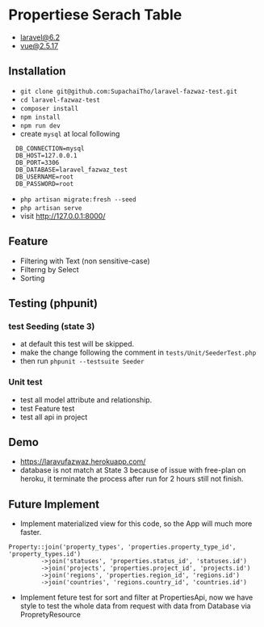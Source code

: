 # Propertiese Serach Table
 - laravel@6.2
 - vue@2.5.17
## Installation
 - `git clone git@github.com:SupachaiTho/laravel-fazwaz-test.git`
 - `cd laravel-fazwaz-test`
 - `composer install`
 - `npm install`
 - `npm run dev`
 - create `mysql` at local following
  ```
    DB_CONNECTION=mysql
    DB_HOST=127.0.0.1
    DB_PORT=3306
    DB_DATABASE=laravel_fazwaz_test
    DB_USERNAME=root
    DB_PASSWORD=root
  ```
 - `php artisan migrate:fresh --seed`
 - `php artisan serve`
 - visit http://127.0.0.1:8000/

## Feature
 - Filtering with Text (non sensitive-case)
 - Filterng by Select
 - Sorting
## Testing (phpunit)
### test Seeding (state 3)
 - at default this test will be skipped.
 - make the change following the comment in `tests/Unit/SeederTest.php`
 - then run `phpunit --testsuite Seeder`
### Unit test
 - test all model attribute and relationship.
 - test Feature test
 - test all api in project
## Demo
 - https://laravufazwaz.herokuapp.com/
 - database is not match at State 3 because of issue with free-plan on heroku, it terminate the process after run for 2 hours still not finish.
## Future Implement
 - Implement materialized view for this code, so the App will much more faster.
 ```
Property::join('property_types', 'properties.property_type_id', 'property_types.id')
          ->join('statuses', 'properties.status_id', 'statuses.id')
          ->join('projects', 'properties.project_id', 'projects.id')
          ->join('regions', 'properties.region_id', 'regions.id')
          ->join('countries', 'regions.country_id', 'countries.id')
```
 - Implement feture test for sort and filter at PropertiesApi, now we have style to test the whole data from request with data from Database via PropretyResource